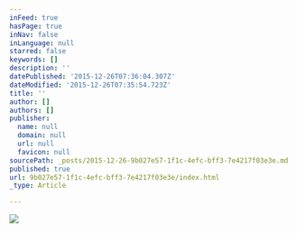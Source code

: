 ```yaml
---
inFeed: true
hasPage: true
inNav: false
inLanguage: null
starred: false
keywords: []
description: ''
datePublished: '2015-12-26T07:36:04.307Z'
dateModified: '2015-12-26T07:35:54.723Z'
title: ''
author: []
authors: []
publisher:
  name: null
  domain: null
  url: null
  favicon: null
sourcePath: _posts/2015-12-26-9b027e57-1f1c-4efc-bff3-7e4217f03e3e.md
published: true
url: 9b027e57-1f1c-4efc-bff3-7e4217f03e3e/index.html
_type: Article

---
```

![](https://the-grid-user-content.s3-us-west-2.amazonaws.com/59652a1f-6429-443f-a172-673ba3e3d7c6.JPG)